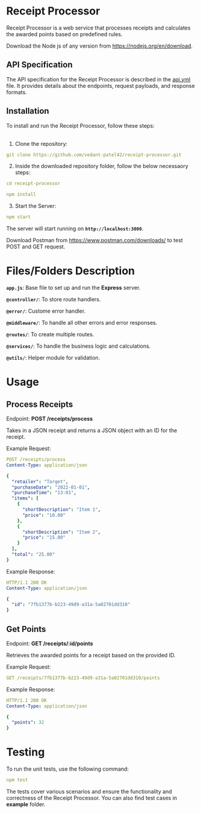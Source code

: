 # Receipt Processor

Receipt Processor is a web service that processes receipts and calculates the awarded points based on predefined rules.

Download the Node js of any version from https://nodejs.org/en/download.

## API Specification
The API specification for the Receipt Processor is described in the <a href="https://github.com/vedantpatel98/Fetch_assessment/blob/main/receipt-processor/api.yml">api.yml</a> file. It provides details about the endpoints, request payloads, and response formats.

## Installation

To install and run the Receipt Processor, follow these steps:<br><br>
1. Clone the repository:
```yaml
git clone https://github.com/vedant-patel42/receipt-processor.git
```
2. Inside the downloaded repository folder, follow the below necessaory steps:
```yaml
cd receipt-processor
```
```yaml
npm install
```
3. Start the Server:
```yaml
npm start
```
The server will start running on <b>`http://localhost:3000`</b>.

Download Postman from https://www.postman.com/downloads/ to test POST and GET request.

# Files/Folders Description

  <b>```app.js```</b>: Base file to set up and run the <b>Express</b> server.
  
  <b>```@controller/```</b>: To store route handlers.

  <b>```@error/```</b>: Custome error handler.

  <b>```@middleware/```</b>: To handle all other errors and error responses.

  <b>```@routes/```</b>: To create multiple routes.

  <b>```@services/```</b>: To handle the business logic and calculations.

  <b>```@utils/```</b>: Helper module for validation.


# Usage
## Process Receipts
Endpoint: <b>POST /receipts/process</b>

Takes in a JSON receipt and returns a JSON object with an ID for the receipt.

Example Request:
```yaml
POST /receipts/process
Content-Type: application/json

{
  "retailer": "Target",
  "purchaseDate": "2022-01-01",
  "purchaseTime": "13:01",
  "items": [
    {
      "shortDescription": "Item 1",
      "price": "10.00"
    },
    {
      "shortDescription": "Item 2",
      "price": "15.00"
    }
  ],
  "total": "25.00"
}
```

Example Response:

```yaml
HTTP/1.1 200 OK
Content-Type: application/json

{
  "id": "7fb1377b-b223-49d9-a31a-5a02701dd310"
}
```

## Get Points

Endpoint: <b>GET /receipts/:id/points</b>

Retrieves the awarded points for a receipt based on the provided ID.

Example Request:

```yaml
GET /receipts/7fb1377b-b223-49d9-a31a-5a02701dd310/points
```
Example Response:

```yaml
HTTP/1.1 200 OK
Content-Type: application/json

{
  "points": 32
}
```

# Testing

To run the unit tests, use the following command:

```yaml
npm test
```

The tests cover various scenarios and ensure the functionality and correctness of the Receipt Processor. You can also find test cases in <b>example</b> folder.


